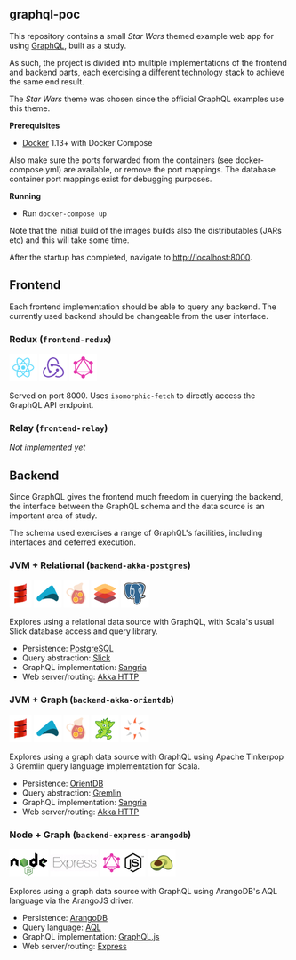 ## graphql-poc

This repository contains a small *Star Wars* themed example web app for using [GraphQL](http://graphql.org), built as a study.

As such, the project is divided into multiple implementations of the frontend and backend parts, each exercising a different technology stack to achieve the same end result.

The *Star Wars* theme was chosen since the official GraphQL examples use this theme.

**Prerequisites**
* [Docker](https://www.docker.com/) 1.13+ with Docker Compose

Also make sure the ports forwarded from the containers (see docker-compose.yml) are available, or remove the port mappings. The database container port mappings exist for debugging purposes.

**Running**

* Run `docker-compose up`

Note that the initial build of the images builds also the distributables (JARs etc) and this will take some time.

After the startup has completed, navigate to [http://localhost:8000](http://localhost:8000).

## Frontend

Each frontend implementation should be able to query any backend. The currently used backend should be changeable from the user interface.

### Redux (`frontend-redux`)

![React](https://github.com/seance/graphql-poc/blob/master/readme-files/react.png)
![Redux](https://github.com/seance/graphql-poc/blob/master/readme-files/redux.png)
![GraphQL](https://github.com/seance/graphql-poc/blob/master/readme-files/graphql.png)

Served on port 8000. Uses `isomorphic-fetch` to directly access the GraphQL API endpoint.


### Relay (`frontend-relay`)

*Not implemented yet*

## Backend

Since GraphQL gives the frontend much freedom in querying the backend, the interface between the GraphQL schema and the data source is an important area of study.

The schema used exercises a range of GraphQL's facilities, including interfaces and deferred execution.

### JVM + Relational (`backend-akka-postgres`)

![Scala](https://github.com/seance/graphql-poc/blob/master/readme-files/scala.png)
![Akka](https://github.com/seance/graphql-poc/blob/master/readme-files/akka.png)
![Sangria](https://github.com/seance/graphql-poc/blob/master/readme-files/sangria.png)
![Slick](https://github.com/seance/graphql-poc/blob/master/readme-files/slick.png)
![PostgreSQL](https://github.com/seance/graphql-poc/blob/master/readme-files/postgres.png)

Explores using a relational data source with GraphQL, with Scala's usual Slick database access and query library.

* Persistence: [PostgreSQL](https://www.postgresql.org/)
* Query abstraction: [Slick](http://slick.lightbend.com/)
* GraphQL implementation: [Sangria](http://sangria-graphql.org/)
* Web server/routing: [Akka HTTP](http://doc.akka.io/docs/akka-http/current/scala.html)

### JVM + Graph (`backend-akka-orientdb`)

![Scala](https://github.com/seance/graphql-poc/blob/master/readme-files/scala.png)
![Akka](https://github.com/seance/graphql-poc/blob/master/readme-files/akka.png)
![Sangria](https://github.com/seance/graphql-poc/blob/master/readme-files/sangria.png)
![Gremlin](https://github.com/seance/graphql-poc/blob/master/readme-files/gremlin.png)
![OrientDB](https://github.com/seance/graphql-poc/blob/master/readme-files/orientdb.png)

Explores using a graph data source with GraphQL using Apache Tinkerpop 3 Gremlin query language implementation for Scala.

* Persistence: [OrientDB](http://orientdb.com/orientdb/)
* Query abstraction: [Gremlin](http://tinkerpop.apache.org/gremlin.html)
* GraphQL implementation: [Sangria](http://sangria-graphql.org/)
* Web server/routing: [Akka HTTP](http://doc.akka.io/docs/akka-http/current/scala.html)

### Node + Graph (`backend-express-arangodb`)

![NodeJS](https://github.com/seance/graphql-poc/blob/master/readme-files/node.png)
![Express](https://github.com/seance/graphql-poc/blob/master/readme-files/express.png)
![GraphQL.js](https://github.com/seance/graphql-poc/blob/master/readme-files/graphqljs.png)
![ArangoDB](https://github.com/seance/graphql-poc/blob/master/readme-files/arangodb.png)

Explores using a graph data source with GraphQL using ArangoDB's AQL language via the ArangoJS driver.

* Persistence: [ArangoDB](https://www.arangodb.com/)
* Query language: [AQL](https://docs.arangodb.com/3.1/AQL/)
* GraphQL implementation: [GraphQL.js](https://github.com/graphql/graphql-js)
* Web server/routing: [Express](http://expressjs.com/)
